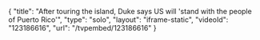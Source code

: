 {
    "title": "After touring the island, Duke says US will 'stand with the people of Puerto Rico'",
    "type": "solo",
    "layout": "iframe-static",
    "videoId": "123186616",
    "url": "\/tvpembed\/123186616"
}